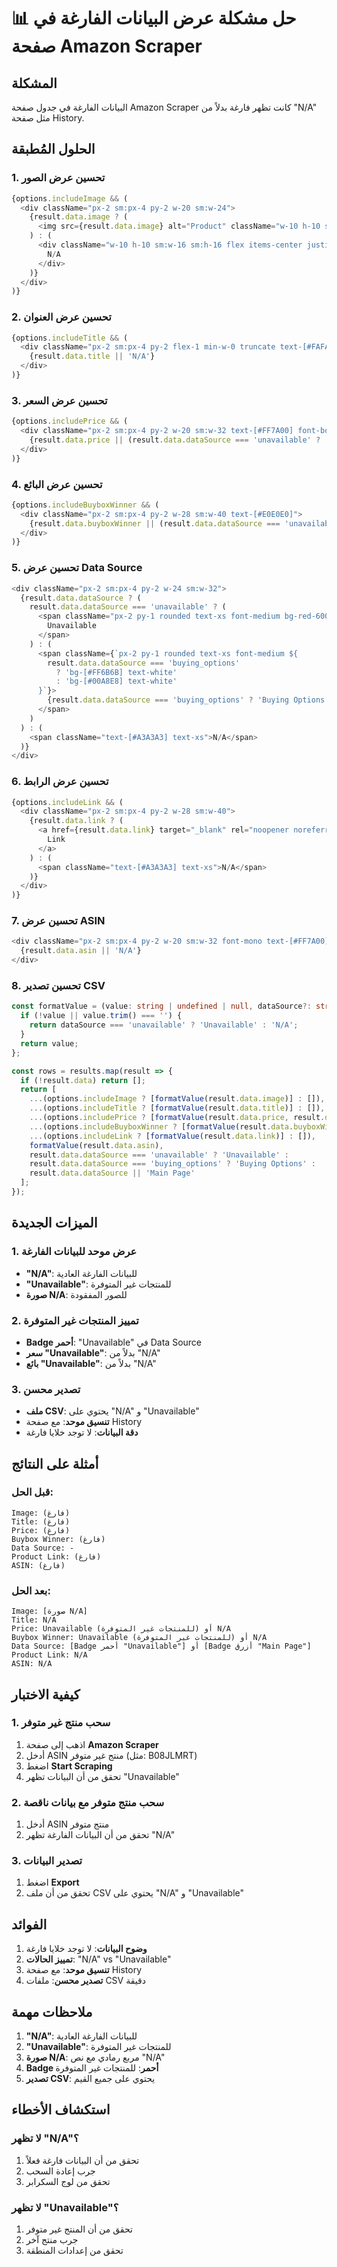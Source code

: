 # 📊 حل مشكلة عرض البيانات الفارغة في صفحة Amazon Scraper

## المشكلة
البيانات الفارغة في جدول صفحة Amazon Scraper كانت تظهر فارغة بدلاً من "N/A" مثل صفحة History.

## الحلول المُطبقة

### 1. تحسين عرض الصور
```typescript
{options.includeImage && (
  <div className="px-2 sm:px-4 py-2 w-20 sm:w-24">
    {result.data.image ? (
      <img src={result.data.image} alt="Product" className="w-10 h-10 sm:w-16 sm:h-16 object-contain rounded border border-[#2A2A2A] bg-[#181818]" />
    ) : (
      <div className="w-10 h-10 sm:w-16 sm:h-16 flex items-center justify-center text-[#A3A3A3] text-xs border border-[#2A2A2A] bg-[#181818] rounded">
        N/A
      </div>
    )}
  </div>
)}
```

### 2. تحسين عرض العنوان
```typescript
{options.includeTitle && (
  <div className="px-2 sm:px-4 py-2 flex-1 min-w-0 truncate text-[#FAFAFA]">
    {result.data.title || 'N/A'}
  </div>
)}
```

### 3. تحسين عرض السعر
```typescript
{options.includePrice && (
  <div className="px-2 sm:px-4 py-2 w-20 sm:w-32 text-[#FF7A00] font-bold">
    {result.data.price || (result.data.dataSource === 'unavailable' ? 'Unavailable' : 'N/A')}
  </div>
)}
```

### 4. تحسين عرض البائع
```typescript
{options.includeBuyboxWinner && (
  <div className="px-2 sm:px-4 py-2 w-28 sm:w-40 text-[#E0E0E0]">
    {result.data.buyboxWinner || (result.data.dataSource === 'unavailable' ? 'Unavailable' : 'N/A')}
  </div>
)}
```

### 5. تحسين عرض Data Source
```typescript
<div className="px-2 sm:px-4 py-2 w-24 sm:w-32">
  {result.data.dataSource ? (
    result.data.dataSource === 'unavailable' ? (
      <span className="px-2 py-1 rounded text-xs font-medium bg-red-600 text-white">
        Unavailable
      </span>
    ) : (
      <span className={`px-2 py-1 rounded text-xs font-medium ${
        result.data.dataSource === 'buying_options' 
          ? 'bg-[#FF6B6B] text-white' 
          : 'bg-[#00A8E8] text-white'
      }`}>
        {result.data.dataSource === 'buying_options' ? 'Buying Options' : 'Main Page'}
      </span>
    )
  ) : (
    <span className="text-[#A3A3A3] text-xs">N/A</span>
  )}
</div>
```

### 6. تحسين عرض الرابط
```typescript
{options.includeLink && (
  <div className="px-2 sm:px-4 py-2 w-28 sm:w-40">
    {result.data.link ? (
      <a href={result.data.link} target="_blank" rel="noopener noreferrer" className="text-[#FF7A00] underline">
        Link
      </a>
    ) : (
      <span className="text-[#A3A3A3] text-xs">N/A</span>
    )}
  </div>
)}
```

### 7. تحسين عرض ASIN
```typescript
<div className="px-2 sm:px-4 py-2 w-20 sm:w-32 font-mono text-[#FF7A00]">
  {result.data.asin || 'N/A'}
</div>
```

### 8. تحسين تصدير CSV
```typescript
const formatValue = (value: string | undefined | null, dataSource?: string) => {
  if (!value || value.trim() === '') {
    return dataSource === 'unavailable' ? 'Unavailable' : 'N/A';
  }
  return value;
};

const rows = results.map(result => {
  if (!result.data) return [];
  return [
    ...(options.includeImage ? [formatValue(result.data.image)] : []),
    ...(options.includeTitle ? [formatValue(result.data.title)] : []),
    ...(options.includePrice ? [formatValue(result.data.price, result.data.dataSource)] : []),
    ...(options.includeBuyboxWinner ? [formatValue(result.data.buyboxWinner, result.data.dataSource)] : []),
    ...(options.includeLink ? [formatValue(result.data.link)] : []),
    formatValue(result.data.asin),
    result.data.dataSource === 'unavailable' ? 'Unavailable' : 
    result.data.dataSource === 'buying_options' ? 'Buying Options' : 
    result.data.dataSource || 'Main Page'
  ];
});
```

## الميزات الجديدة

### 1. عرض موحد للبيانات الفارغة
- **"N/A"**: للبيانات الفارغة العادية
- **"Unavailable"**: للمنتجات غير المتوفرة
- **صورة N/A**: للصور المفقودة

### 2. تمييز المنتجات غير المتوفرة
- **Badge أحمر**: "Unavailable" في Data Source
- **سعر "Unavailable"**: بدلاً من "N/A"
- **بائع "Unavailable"**: بدلاً من "N/A"

### 3. تصدير محسن
- **ملف CSV**: يحتوي على "N/A" و "Unavailable"
- **تنسيق موحد**: مع صفحة History
- **دقة البيانات**: لا توجد خلايا فارغة

## أمثلة على النتائج

### قبل الحل:
```
Image: (فارغ)
Title: (فارغ)
Price: (فارغ)
Buybox Winner: (فارغ)
Data Source: -
Product Link: (فارغ)
ASIN: (فارغ)
```

### بعد الحل:
```
Image: [صورة N/A]
Title: N/A
Price: Unavailable (للمنتجات غير المتوفرة) أو N/A
Buybox Winner: Unavailable (للمنتجات غير المتوفرة) أو N/A
Data Source: [Badge أحمر "Unavailable"] أو [Badge أزرق "Main Page"]
Product Link: N/A
ASIN: N/A
```

## كيفية الاختبار

### 1. سحب منتج غير متوفر
1. اذهب إلى صفحة **Amazon Scraper**
2. أدخل ASIN منتج غير متوفر (مثل: B08JLMRT)
3. اضغط **Start Scraping**
4. تحقق من أن البيانات تظهر "Unavailable"

### 2. سحب منتج متوفر مع بيانات ناقصة
1. أدخل ASIN منتج متوفر
2. تحقق من أن البيانات الفارغة تظهر "N/A"

### 3. تصدير البيانات
1. اضغط **Export**
2. تحقق من أن ملف CSV يحتوي على "N/A" و "Unavailable"

## الفوائد

1. **وضوح البيانات**: لا توجد خلايا فارغة
2. **تمييز الحالات**: "N/A" vs "Unavailable"
3. **تنسيق موحد**: مع صفحة History
4. **تصدير محسن**: ملفات CSV دقيقة

## ملاحظات مهمة

1. **"N/A"**: للبيانات الفارغة العادية
2. **"Unavailable"**: للمنتجات غير المتوفرة
3. **صورة N/A**: مربع رمادي مع نص "N/A"
4. **Badge أحمر**: للمنتجات غير المتوفرة
5. **تصدير CSV**: يحتوي على جميع القيم

## استكشاف الأخطاء

### لا تظهر "N/A"؟
1. تحقق من أن البيانات فارغة فعلاً
2. جرب إعادة السحب
3. تحقق من لوج السكرابر

### لا تظهر "Unavailable"؟
1. تحقق من أن المنتج غير متوفر
2. جرب منتج آخر
3. تحقق من إعدادات المنطقة 